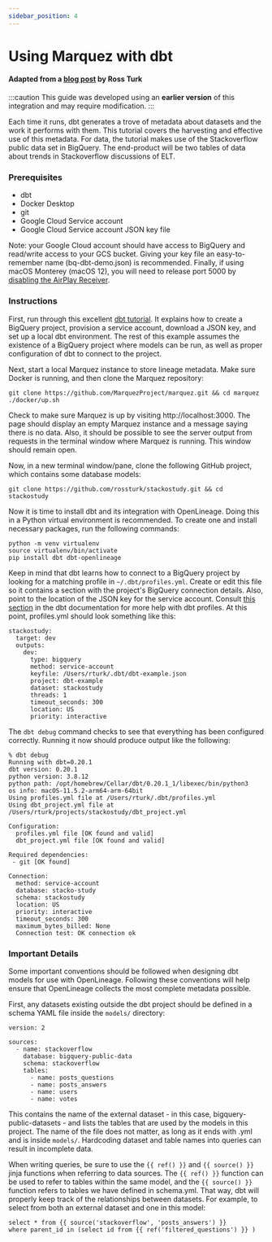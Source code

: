 ```yaml
---
sidebar_position: 4
---
```


# Using Marquez with dbt

#### Adapted from a [blog post](https://openlineage.io/blog/dbt-with-marquez/) by Ross Turk

:::caution
This guide was developed using an **earlier version** of this integration and may require modification.
:::

Each time it runs, dbt generates a trove of metadata about datasets and the work it performs with them. This tutorial covers the harvesting and effective use of this metadata. For data, the tutorial makes use of the Stackoverflow public data set in BigQuery. The end-product will be two tables of data about trends in Stackoverflow discussions of ELT.

### Prerequisites

- dbt
- Docker Desktop
- git
- Google Cloud Service account  
- Google Cloud Service account JSON key file

Note: your Google Cloud account should have access to BigQuery and read/write access to your GCS bucket. Giving your key file an easy-to-remember name (bq-dbt-demo.json) is recommended. Finally, if using macOS Monterey (macOS 12), you will need to release port 5000 by [disabling the AirPlay Receiver](https://developer.apple.com/forums/thread/682332).

### Instructions

First, run through this excellent [dbt tutorial](https://docs.getdbt.com/tutorial/setting-up). It explains how to create a BigQuery project, provision a service account, download a JSON key, and set up a local dbt environment. The rest of this example assumes the existence of a BigQuery project where models can be run, as well as proper configuration of dbt to connect to the project.

Next, start a local Marquez instance to store lineage metadata. Make sure Docker is running, and then clone the Marquez repository:

```
git clone https://github.com/MarquezProject/marquez.git && cd marquez
./docker/up.sh
```

Check to make sure Marquez is up by visiting http://localhost:3000. The page should display an empty Marquez instance and a message saying there is no data. Also, it should be possible to see the server output from requests in the terminal window where Marquez is running. This window should remain open.

Now, in a new terminal window/pane, clone the following GitHub project, which contains some database models:

```
git clone https://github.com/rossturk/stackostudy.git && cd stackostudy
```

Now it is time to install dbt and its integration with OpenLineage. Doing this in a Python virtual environment is recommended. To create one and install necessary packages, run the following commands:

```
python -m venv virtualenv
source virtualenv/bin/activate
pip install dbt dbt-openlineage
```

Keep in mind that dbt learns how to connect to a BigQuery project by looking for a matching profile in `~/.dbt/profiles.yml`. Create or edit this file so it contains a section with the project's BigQuery connection details. Also, point to the location of the JSON key for the service account. Consult [this section](https://docs.getdbt.com/tutorial/create-a-project-dbt-cli#connect-to-bigquery) in the dbt documentation for more help with dbt profiles. At this point, profiles.yml should look something like this:

```
stackostudy:
  target: dev
  outputs:
    dev:
      type: bigquery
      method: service-account
      keyfile: /Users/rturk/.dbt/dbt-example.json
      project: dbt-example
      dataset: stackostudy
      threads: 1
      timeout_seconds: 300
      location: US
      priority: interactive
```

The `dbt debug` command checks to see that everything has been configured correctly. Running it now should produce output like the following:

```
% dbt debug
Running with dbt=0.20.1
dbt version: 0.20.1
python version: 3.8.12
python path: /opt/homebrew/Cellar/dbt/0.20.1_1/libexec/bin/python3
os info: macOS-11.5.2-arm64-arm-64bit
Using profiles.yml file at /Users/rturk/.dbt/profiles.yml
Using dbt_project.yml file at /Users/rturk/projects/stackostudy/dbt_project.yml
​
Configuration:
  profiles.yml file [OK found and valid]
  dbt_project.yml file [OK found and valid]
​
Required dependencies:
 - git [OK found]
​
Connection:
  method: service-account
  database: stacko-study
  schema: stackostudy
  location: US
  priority: interactive
  timeout_seconds: 300
  maximum_bytes_billed: None
  Connection test: OK connection ok
```

### Important Details

Some important conventions should be followed when designing dbt models for use with OpenLineage. Following these conventions will help ensure that OpenLineage collects the most complete metadata possible.

First, any datasets existing outside the dbt project should be defined in a schema YAML file inside the `models/` directory:

```
version: 2
​
sources:
  - name: stackoverflow
    database: bigquery-public-data
    schema: stackoverflow
    tables:
      - name: posts_questions
      - name: posts_answers
      - name: users
      - name: votes
```

This contains the name of the external dataset - in this case, bigquery-public-datasets - and lists the tables that are used by the models in this project. The name of the file does not matter, as long as it ends with .yml and is inside `models/`. Hardcoding dataset and table names into queries can result in incomplete data.

When writing queries, be sure to use the `{{ ref() }}` and `{{ source() }}` jinja functions when referring to data sources. The `{{ ref() }}` function can be used to refer to tables within the same model, and the `{{ source() }}` function refers to tables we have defined in schema.yml. That way, dbt will properly keep track of the relationships between datasets. For example, to select from both an external dataset and one in this model:

```
select * from {{ source('stackoverflow', 'posts_answers') }}
where parent_id in (select id from {{ ref('filtered_questions') }} )
```

